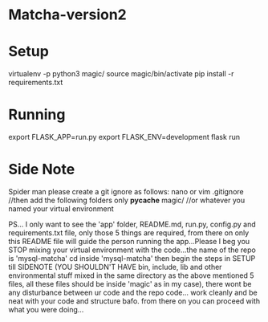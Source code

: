# Matcha-version2

# Setup

virtualenv -p python3 magic/
source magic/bin/activate
pip install -r requirements.txt

# Running
export FLASK_APP=run.py
export FLASK_ENV=development
flask run

# Side Note 
Spider man please create a git ignore as follows:
nano or vim .gitignore                //then add the following folders only
__pycache__
magic/                              //or whatever you named your virtual environment

PS... I only want to see the 'app' folder, README.md, run.py, config.py and requirements.txt file, only those 5 things are required, from there on only this README file will guide the person running the app...Please I beg you STOP mixing your virtual environment with the code...the name of the repo is 'mysql-matcha' cd inside 'mysql-matcha' then begin the steps in SETUP till SIDENOTE (YOU SHOULDN'T HAVE bin, include, lib and other environmental stuff mixed in the same directory as the above mentioned 5 files, all these files should be inside 'magic' as in my case), there wont be any disturbance between ur code and the repo code... work cleanly and be neat with your code and structure bafo. from there on you can proceed with what you were doing...